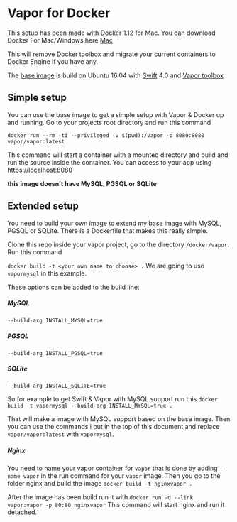 # Vapor for Docker

This setup has been made with Docker 1.12 for Mac.
You can download Docker For Mac/Windows here
[Mac](https://download.docker.com/mac/stable/Docker.dmg)

This will remove Docker toolbox and migrate your current containers to Docker Engine if you have any.

The [base image](https://hub.docker.com/r/vapor/vapor/) is build on Ubuntu 16.04 with [Swift](https://github.com/apple/swift) 4.0 and [Vapor toolbox](https://github.com/vapor/toolbox)

## Simple setup
You can use the base image to get a simple setup with Vapor & Docker up and running.
Go to your projects root directory and run this command

`docker run --rm -ti --privileged -v $(pwd):/vapor -p 8080:8080 vapor/vapor:latest`

This command will start a container with a mounted directory and build and run the source inside the container. You can access to your app using https://localhost:8080

**this image doesn't have MySQL, PGSQL or SQLite**

## Extended setup
You need to build your own image to extend my base image with MySQL, PGSQL or SQLite.
There is a Dockerfile that makes this really simple.

Clone this repo inside your vapor project, go to the directory `/docker/vapor`.
Run this command

`docker build -t <your own name to choose> .`
We are going to use `vapormysql` in this example.

These options can be added to the build line:
##### MySQL
`--build-arg INSTALL_MYSQL=true`

##### PGSQL
`--build-arg INSTALL_PGSQL=true`

##### SQLite
`--build-arg INSTALL_SQLITE=true`

So for example to get Swift & Vapor with MySQL support run this
`docker build -t vapormysql --build-arg INSTALL_MYSQL=true .`

That will make a image with MySQL support based on the base image.
Then you can use the commands i put in the top of this document and replace `vapor/vapor:latest` with `vapormysql`.

##### Nginx
You need to name your vapor container for `vapor` that is done by adding `--name vapor` in the run command for your `vapor` image.
Then you go to the folder nginx and build the image `docker build -t nginxvapor .`

After the image has been build run it with `docker run -d --link vapor:vapor -p 80:80 nginxvapor`
This command will start nginx and run it detached.`
